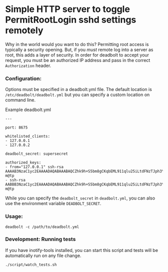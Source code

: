 # Simple HTTP server to toggle PermitRootLogin sshd settings remotely

Why in the world would you want to do this?  Permitting root access is typically a security opening.  But, if you _must_ remote log into a server as root, this adds a layer of security. In order for deadbolt to accept your request, you must be an authorized IP address and pass in the correct `Authorization` header.


### Configuration:
Options must be specified in a deadbolt.yml file.  The default location is `/etc/deadbolt/deadbolt.yml` but you can specify a custom location on command line.

Example deadbolt.yml

```
---

port: 8675

whitelisted_clients:
- 127.0.0.1
- 127.0.0.2

deadbolt_secret: supersecret

authorized_keys:
- from="127.0.0.1" ssh-rsa AAAAB3NzaC1yc2EAAAADAQABAAABAQCZhk9h+S5bm8gCKqbEML911qlu25iLtdFNzTJph3YlKdZV0+xJhz....pIMjmXRPf8R4NyxosTNdh79L8h6kDPe2QG6Imbo1i1H/EvgVnZ74EPcXcw1kpSsYBkyFIiqCFiC/B8+O5/APgnvNxKKNcaombnGtSiDWcVQ9DQoy/3SAI2r3AVKrYk+JVBUmxdD/Ix m@tp
- ssh-rsa AABBB3NzaC1yc2EAAAADAQABAAABAQCZhk9h+S5bm8gCKqbEML911qlu25iLtdFNzTJph3YlKdZV0+xJhz....pIMjmXRPf8R4NyxosTNdh79L8h6kDPe2QG6Imbo1i1H/EvgVnZ74EPcXcw1kpSsYBkyFIiqCFiC/B8+O5/APgnvNxKKNcaombnGtSiDWcVQ9DQoy/3SAI2r3AVKrYk+JVBUmxdD/Ix m@tp

```

While you can specify the `deadbolt_secret` in `deadbolt.yml`, you can also use the environment variable `DEADBOLT_SECRET`.


### Usage:

```
deadbolt -c /path/to/deadbolt.yml
```


### Development: Running tests

If you have inotify-tools installed, you can start this script and tests will be automatically run on any file change.
```
./script/watch_tests.sh
```
